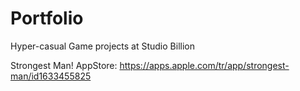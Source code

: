 # Portfolio

Hyper-casual Game projects at Studio Billion

Strongest Man!
  AppStore: https://apps.apple.com/tr/app/strongest-man/id1633455825
  
